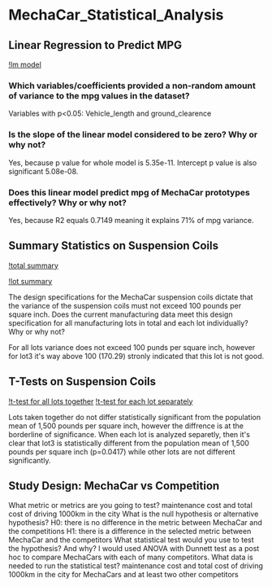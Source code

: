 # MechaCar_Statistical_Analysis

## Linear Regression to Predict MPG
[!lm model](https://github.com/beata-malachowska/MechaCar_Statistical_Analysis/blob/main/screenshoot_lm.png)

### Which variables/coefficients provided a non-random amount of variance to the mpg values in the dataset?

Variables with p<0.05: Vehicle_length and ground_clearence

### Is the slope of the linear model considered to be zero? Why or why not?

Yes, because p value for whole model is 5.35e-11. Intercept p value is also significant 5.08e-08.

### Does this linear model predict mpg of MechaCar prototypes effectively? Why or why not?
 Yes, because R2 equals 0.7149 meaning it explains 71% of mpg variance. 


## Summary Statistics on Suspension Coils

[!total summary](https://github.com/beata-malachowska/MechaCar_Statistical_Analysis/blob/main/screenshoot_total_summary.png)

[!lot summary](https://github.com/beata-malachowska/MechaCar_Statistical_Analysis/blob/main/screenshoot_lot_summary.png)

The design specifications for the MechaCar suspension coils dictate that the variance of the suspension coils must not exceed 100 pounds per square inch. Does the current manufacturing data meet this design specification for all manufacturing lots in total and each lot individually? Why or why not?

For all lots variance does not exceed 100 punds per square inch, however for lot3 it's way above 100 (170.29) stronly indicated that this lot is not good. 

## T-Tests on Suspension Coils

[!t-test for all lots together](https://github.com/beata-malachowska/MechaCar_Statistical_Analysis/blob/main/screenshoot_t-test_for_all_lots.png)
[!t-test for each lot separately](https://github.com/beata-malachowska/MechaCar_Statistical_Analysis/blob/main/screenshoot_t-test_for_each_lot.png)

Lots taken together do not differ statistically significant from the population mean of 1,500 pounds per square inch, however the diffrence is at the borderline of significance. When each lot is analyzed separetly, then it's clear that lot3 is statistically different from the population mean of 1,500 pounds per square inch (p=0.0417) while other lots are not different significantly. 


## Study Design: MechaCar vs Competition

What metric or metrics are you going to test?
maintenance cost and total cost of driving 1000km in the city
What is the null hypothesis or alternative hypothesis?
H0: there is no difference in the metric between MechaCar and the competitions
H1: there is a difference in the selected metric between MechaCar and the competitors
What statistical test would you use to test the hypothesis? And why?
I would used ANOVA with Dunnett test as a post hoc to compare MechaCars with each of many competitors. 
What data is needed to run the statistical test?
maintenance cost and total cost of driving 1000km in the city for MechaCars and at least two other competitors



